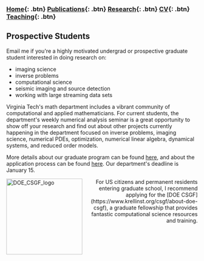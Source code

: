 ### [Home](https://eileenrmartin.github.io){: .btn}     [Publications](/publications){: .btn}     [Research](/research){: .btn}      [CV](/docs/ermartin_CV.pdf){: .btn}    [Teaching](/teaching){: .btn}  

## Prospective Students


Email me if you're a highly motivated undergrad or prospective graduate student interested in doing research on: 
* imaging science 
* inverse problems 
* computational science 
* seismic imaging and source detection
* working with large streaming data sets 

Virginia Tech's math department includes a vibrant community of computational and applied mathematicians. For current students, the department's weekly numerical analysis seminar is a great opportunity to show off your research and find out about other projects currently happening in the department focused on inverse problems, imaging science, numerical PDEs, optimization, numerical linear algebra, dynamical systems, and reduced order models. 

More details about our graduate program can be found [here](https://secure.graduateschool.vt.edu/graduate_catalog/program.htm?programID=002d14431ce38e83011ce38e94040020&nocache=1536867097477), and about the application process can be found [here](https://graduateschool.vt.edu/admissions/how-to-apply.html). Our department's deadline is January 15.


<img src="https://eileenrmartin.github.io/prospectiveStudents/img/DOE_CSGF_logo.jpeg" alt="DOE_CSGF_logo" align="left" width="200">
	<div style="text-align: right"> For US citizens and permanent residents entering graduate school, I recommend applying for the [DOE CSGF](https://www.krellinst.org/csgf/about-doe-csgf), a graduate fellowship that provides fantastic computational science resources and training. </div>



